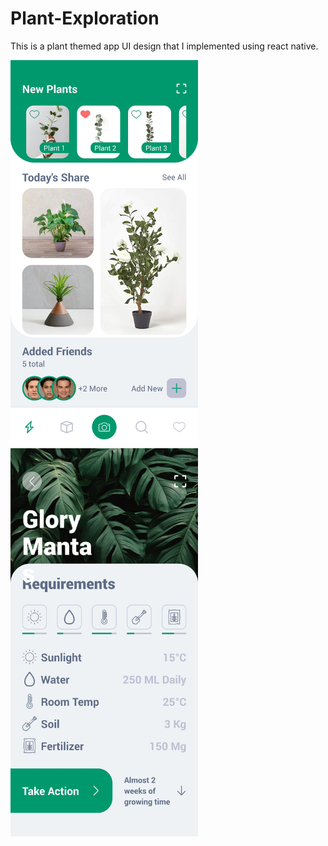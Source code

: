 # Plant-Exploration

This is a plant themed app UI design that I implemented using react native.

<div>
<img src='./assets/images/capture-1.jpg' style='width: 300px' />
<img src='./assets/images/capture-2.jpg' style='width: 300px' />
</div>
